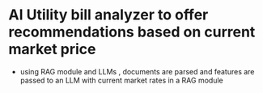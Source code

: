 # AI Utility bill analyzer to offer recommendations based on current market price

- using RAG module and LLMs , documents are parsed and features are passed to an LLM with current market rates in a RAG module
